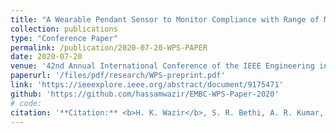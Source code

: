 ```yaml
---
title: "A Wearable Pendant Sensor to Monitor Compliance with Range of Motion Lymphatic Health Exercise"
collection: publications
type: "Conference Paper"
permalink: /publication/2020-07-20-WPS-PAPER
date: 2020-07-20
venue: '42nd Annual International Conference of the IEEE Engineering in Medicine & Biology Society (EMBC)'
paperurl: '/files/pdf/research/WPS-preprint.pdf'
link: 'https://ieeexplore.ieee.org/abstract/document/9175471'
github: 'https://github.com/hassamwazir/EMBC-WPS-Paper-2020'
# code:
citation: '**Citation:** <b>H. K. Wazir</b>, S. R. Bethi, A. R. Kumar, and V. Kapila, "A wearable pendant sensor to monitor compliance with range of motion lymphatic health exercise," <i>in IEEE Engineering in Medicine & Biology Society</i>, 2020, pp. 4588-4591, doi: 10.1109/EMBC44109.2020.9175471'
---
```

